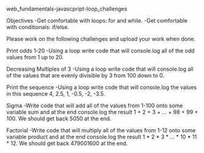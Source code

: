 web_fundamentals-javascpript-loop_challenges

Objectives
-Get comfortable with loops: for and while.
-Get comfortable with conditionals: if/else.

Please work on the following challenges and upload your work when done.

Print odds 1-20
-Using a loop write code that will console.log all of the odd values from 1 up to 20.

Decreasing Multiples of 3
-Using a loop write code that will console.log all of the values that are evenly divisible by 3 from 100 down to 0.

Print the sequence
-Using a loop write code that will console.log the values in this sequence 4, 2.5, 1, -0.5, -2, -3.5.

Sigma
-Write code that will add all of the values from 1-100 onto some variable sum and at the end console.log the result 1 + 2 + 3 + ... + 98 + 99 + 100. We should get back 5050 at the end.

Factorial
-Write code that will multiply all of the values from 1-12 onto some variable product and at the end console.log the result 1 * 2 * 3 * ... * 10 * 11 * 12. We should get back 479001600 at the end.